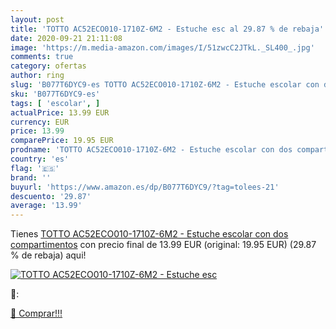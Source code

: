 ```yaml
---
layout: post
title: 'TOTTO AC52ECO010-1710Z-6M2 - Estuche esc al 29.87 % de rebaja'
date: 2020-09-21 21:11:08
image: 'https://m.media-amazon.com/images/I/51zwcC2JTkL._SL400_.jpg'
comments: true
category: ofertas
author: ring
slug: 'B077T6DYC9-es TOTTO AC52ECO010-1710Z-6M2 - Estuche escolar con dos...'
sku: 'B077T6DYC9-es'
tags: [ 'escolar', ]
actualPrice: 13.99 EUR
currency: EUR
price: 13.99
comparePrice: 19.95 EUR
prodname: 'TOTTO AC52ECO010-1710Z-6M2 - Estuche escolar con dos compartimentos'
country: 'es'
flag: '🇪🇸'
brand: ''
buyurl: 'https://www.amazon.es/dp/B077T6DYC9/?tag=tolees-21'
descuento: '29.87'
average: '13.99'
---
```


Tienes [TOTTO AC52ECO010-1710Z-6M2 - Estuche escolar con dos compartimentos](https://www.amazon.es/dp/B077T6DYC9/?tag=tolees-21) con precio final de  13.99 EUR (original: 19.95 EUR) (29.87 %  de rebaja) aqui!

[![TOTTO AC52ECO010-1710Z-6M2 - Estuche esc](https://m.media-amazon.com/images/I/51zwcC2JTkL._SL400_.jpg)](https://www.amazon.es/dp/B077T6DYC9/?tag=tolees-21)

🔎:


[🛒 Comprar!!!](https://www.amazon.es/dp/B077T6DYC9/?tag=tolees-21)

